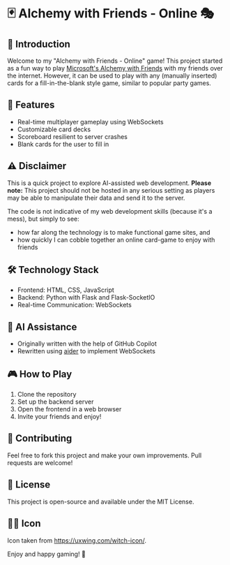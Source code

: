 # 🃏 Alchemy with Friends - Online 🎭

## 🌟 Introduction
Welcome to my "Alchemy with Friends - Online" game! This project started as a fun way to play [Microsoft's Alchemy with Friends](https://www.microsoft.com/en-us/research/uploads/prod/2020/11/Alchemy-with-Friends-Print-at-Home-2020.pdf) with my friends over the internet. However, it can be used to play with any (manually inserted) cards for a fill-in-the-blank style game, similar to popular party games.

## 🚀 Features
- Real-time multiplayer gameplay using WebSockets
- Customizable card decks
- Scoreboard resilient to server crashes
- Blank cards for the user to fill in

## ⚠️ Disclaimer
This is a quick project to explore AI-assisted web development. **Please note:** This project should not be hosted in any serious setting as players may be able to manipulate their data and send it to the server. 

The code is not indicative of my web development skills (because it's a mess), but simply to see:
* how far along the technology is to make functional game sites, and
* how quickly I can cobble together an online card-game to enjoy with friends

## 🛠️ Technology Stack
- Frontend: HTML, CSS, JavaScript
- Backend: Python with Flask and Flask-SocketIO
- Real-time Communication: WebSockets

## 🧠 AI Assistance
- Originally written with the help of GitHub Copilot
- Rewritten using [aider](https://aider.chat) to implement WebSockets

## 🎮 How to Play
1. Clone the repository
2. Set up the backend server
3. Open the frontend in a web browser
4. Invite your friends and enjoy!

## 🤝 Contributing
Feel free to fork this project and make your own improvements. Pull requests are welcome!

## 📜 License
This project is open-source and available under the MIT License.

## 🧙‍♂️ Icon
Icon taken from https://uxwing.com/witch-icon/.


Enjoy and happy gaming! 🎉

